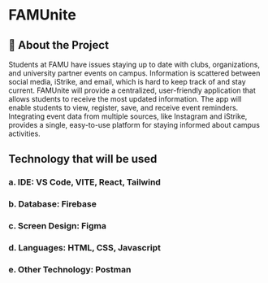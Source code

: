 # FAMUnite
## 🚀 About the Project
Students at FAMU have issues staying up to date with clubs, organizations, and university partner events on campus. Information is scattered between social media, iStrike, and email, which is hard to keep track of and stay current. FAMUnite will provide a centralized, user-friendly application that allows students to receive the most updated information. The app will enable students to view, register, save, and receive event reminders. Integrating event data from multiple sources, like Instagram and iStrike, provides a single, easy-to-use platform for staying informed about campus activities.
## Technology that will be used
### a. IDE: VS Code, VITE, React, Tailwind
### b. Database: Firebase
### c. Screen Design: Figma
### d. Languages: HTML, CSS, Javascript
### e. Other Technology: Postman
